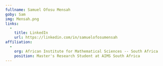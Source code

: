 ```yaml
---
fullname: Samuel Ofosu Mensah
goby: Sam
img: Mensah.png
links:
  -
    title: LinkedIn
    url: https://linkedin.com/in/samuelofosumensah
affiliation:
  -
    org: African Institute for Mathematical Sciences -- South Africa
    position: Master's Research Student at AIMS South Africa
---
```

